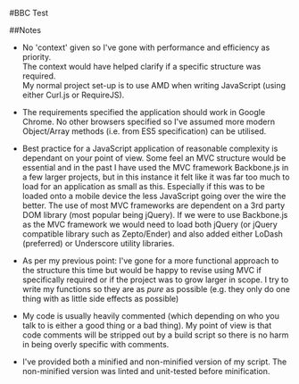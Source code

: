 #BBC Test

##Notes

* No 'context' given so I've gone with performance and efficiency as priority.  
  The context would have helped clarify if a specific structure was required.  
  My normal project set-up is to use AMD when writing JavaScript (using either Curl.js or RequireJS). 
  
* The requirements specified the application should work in Google Chrome. No other browsers specified so I've assumed more modern Object/Array methods (i.e. from ES5 specification) can be utilised.
  
* Best practice for a JavaScript application of reasonable complexity is dependant on your point of view. Some feel an MVC structure would be essential and in the past I have used the MVC framework Backbone.js in a few larger projects, but in this instance it felt like it was far too much to load for an application as small as this. Especially if this was to be loaded onto a mobile device the less JavaScript going over the wire the better. The use of most MVC frameworks are dependent on a 3rd party DOM library (most popular being jQuery). If we were to use Backbone.js as the MVC framework we would need to load both jQuery (or jQuery compatible library such as Zepto/Ender) and also added either LoDash (preferred) or Underscore utility libraries. 

* As per my previous point: I've gone for a more functional approach to the structure this time but would be happy to revise using MVC if specifically required or if the project was to grow larger in scope. I try to write my functions so they are as *pure* as possible (e.g. they only do one thing with as little side effects as possible)

* My code is usually heavily commented (which depending on who you talk to is either a good thing or a bad thing). My point of view is that code comments will be stripped out by a build script so there is no harm in being overly specific with comments.

* I've provided both a minified and non-minified version of my script. The non-minified version was linted and unit-tested before minification. 


